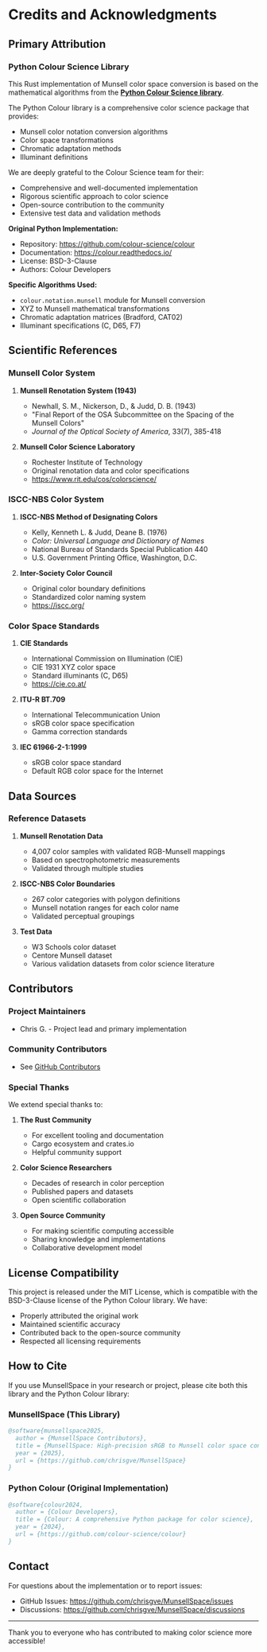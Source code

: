 # Credits and Acknowledgments

## Primary Attribution

### Python Colour Science Library

This Rust implementation of Munsell color space conversion is based on the mathematical algorithms from the **[Python Colour Science library](https://github.com/colour-science/colour)**.

The Python Colour library is a comprehensive color science package that provides:
- Munsell color notation conversion algorithms
- Color space transformations
- Chromatic adaptation methods
- Illuminant definitions

We are deeply grateful to the Colour Science team for their:
- Comprehensive and well-documented implementation
- Rigorous scientific approach to color science
- Open-source contribution to the community
- Extensive test data and validation methods

**Original Python Implementation:**
- Repository: https://github.com/colour-science/colour
- Documentation: https://colour.readthedocs.io/
- License: BSD-3-Clause
- Authors: Colour Developers

**Specific Algorithms Used:**
- `colour.notation.munsell` module for Munsell conversion
- XYZ to Munsell mathematical transformations
- Chromatic adaptation matrices (Bradford, CAT02)
- Illuminant specifications (C, D65, F7)

## Scientific References

### Munsell Color System

1. **Munsell Renotation System (1943)**
   - Newhall, S. M., Nickerson, D., & Judd, D. B. (1943)
   - "Final Report of the OSA Subcommittee on the Spacing of the Munsell Colors"
   - *Journal of the Optical Society of America*, 33(7), 385-418

2. **Munsell Color Science Laboratory**
   - Rochester Institute of Technology
   - Original renotation data and color specifications
   - https://www.rit.edu/cos/colorscience/

### ISCC-NBS Color System

1. **ISCC-NBS Method of Designating Colors**
   - Kelly, Kenneth L. & Judd, Deane B. (1976)
   - *Color: Universal Language and Dictionary of Names*
   - National Bureau of Standards Special Publication 440
   - U.S. Government Printing Office, Washington, D.C.

2. **Inter-Society Color Council**
   - Original color boundary definitions
   - Standardized color naming system
   - https://iscc.org/

### Color Space Standards

1. **CIE Standards**
   - International Commission on Illumination (CIE)
   - CIE 1931 XYZ color space
   - Standard illuminants (C, D65)
   - https://cie.co.at/

2. **ITU-R BT.709**
   - International Telecommunication Union
   - sRGB color space specification
   - Gamma correction standards

3. **IEC 61966-2-1:1999**
   - sRGB color space standard
   - Default RGB color space for the Internet

## Data Sources

### Reference Datasets

1. **Munsell Renotation Data**
   - 4,007 color samples with validated RGB-Munsell mappings
   - Based on spectrophotometric measurements
   - Validated through multiple studies

2. **ISCC-NBS Color Boundaries**
   - 267 color categories with polygon definitions
   - Munsell notation ranges for each color name
   - Validated perceptual groupings

3. **Test Data**
   - W3 Schools color dataset
   - Centore Munsell dataset
   - Various validation datasets from color science literature

## Contributors

### Project Maintainers
- Chris G. - Project lead and primary implementation

### Community Contributors
- See [GitHub Contributors](https://github.com/chrisgve/MunsellSpace/graphs/contributors)

### Special Thanks

We extend special thanks to:

1. **The Rust Community**
   - For excellent tooling and documentation
   - Cargo ecosystem and crates.io
   - Helpful community support

2. **Color Science Researchers**
   - Decades of research in color perception
   - Published papers and datasets
   - Open scientific collaboration

3. **Open Source Community**
   - For making scientific computing accessible
   - Sharing knowledge and implementations
   - Collaborative development model

## License Compatibility

This project is released under the MIT License, which is compatible with the BSD-3-Clause license of the Python Colour library. We have:

- Properly attributed the original work
- Maintained scientific accuracy
- Contributed back to the open-source community
- Respected all licensing requirements

## How to Cite

If you use MunsellSpace in your research or project, please cite both this library and the Python Colour library:

### MunsellSpace (This Library)
```bibtex
@software{munsellspace2025,
  author = {MunsellSpace Contributors},
  title = {MunsellSpace: High-precision sRGB to Munsell color space conversion for Rust},
  year = {2025},
  url = {https://github.com/chrisgve/MunsellSpace}
}
```

### Python Colour (Original Implementation)
```bibtex
@software{colour2024,
  author = {Colour Developers},
  title = {Colour: A comprehensive Python package for color science},
  year = {2024},
  url = {https://github.com/colour-science/colour}
}
```

## Contact

For questions about the implementation or to report issues:
- GitHub Issues: https://github.com/chrisgve/MunsellSpace/issues
- Discussions: https://github.com/chrisgve/MunsellSpace/discussions

---

Thank you to everyone who has contributed to making color science more accessible!